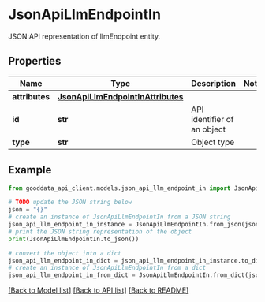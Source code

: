 # JsonApiLlmEndpointIn

JSON:API representation of llmEndpoint entity.

## Properties

Name | Type | Description | Notes
------------ | ------------- | ------------- | -------------
**attributes** | [**JsonApiLlmEndpointInAttributes**](JsonApiLlmEndpointInAttributes.md) |  | 
**id** | **str** | API identifier of an object | 
**type** | **str** | Object type | 

## Example

```python
from gooddata_api_client.models.json_api_llm_endpoint_in import JsonApiLlmEndpointIn

# TODO update the JSON string below
json = "{}"
# create an instance of JsonApiLlmEndpointIn from a JSON string
json_api_llm_endpoint_in_instance = JsonApiLlmEndpointIn.from_json(json)
# print the JSON string representation of the object
print(JsonApiLlmEndpointIn.to_json())

# convert the object into a dict
json_api_llm_endpoint_in_dict = json_api_llm_endpoint_in_instance.to_dict()
# create an instance of JsonApiLlmEndpointIn from a dict
json_api_llm_endpoint_in_from_dict = JsonApiLlmEndpointIn.from_dict(json_api_llm_endpoint_in_dict)
```
[[Back to Model list]](../README.md#documentation-for-models) [[Back to API list]](../README.md#documentation-for-api-endpoints) [[Back to README]](../README.md)


